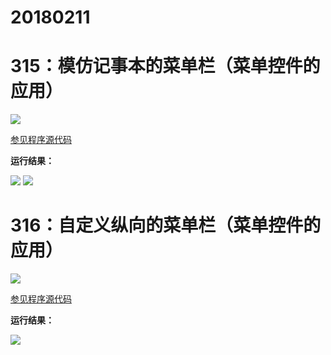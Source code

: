 # 20180211

# 315：模仿记事本的菜单栏（菜单控件的应用）

<img src="http://image.renkaigis.com/keepcoding/2018021101.png">

<a href="https://github.com/renkaigis/KeepCoding/tree/master/2018/02/11" target="_blank">参见程序源代码</a>

**运行结果：**

<img src="http://image.renkaigis.com/keepcoding/2018021102.png">

<img src="http://image.renkaigis.com/keepcoding/2018021103.png">

# 316：自定义纵向的菜单栏（菜单控件的应用）

<img src="http://image.renkaigis.com/keepcoding/2018021104.png">

<a href="https://github.com/renkaigis/KeepCoding/tree/master/2018/02/11" target="_blank">参见程序源代码</a>

**运行结果：**

<img src="http://image.renkaigis.com/keepcoding/2018021105.png">